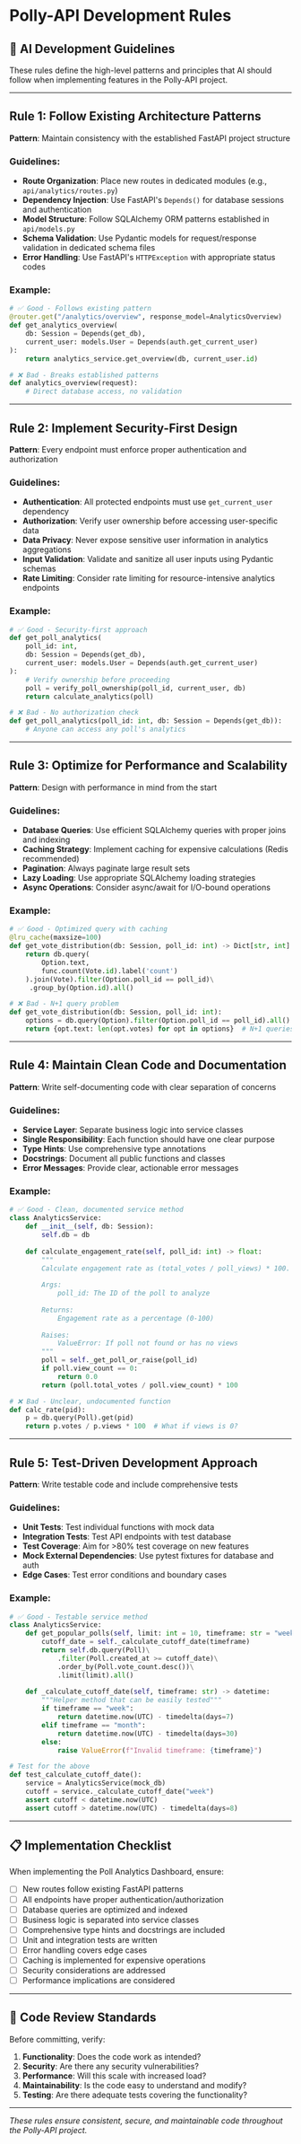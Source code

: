 # Polly-API Development Rules

## 🎯 AI Development Guidelines

These rules define the high-level patterns and principles that AI should follow when implementing features in the Polly-API project.

---

## Rule 1: Follow Existing Architecture Patterns

**Pattern**: Maintain consistency with the established FastAPI project structure

### Guidelines:
- **Route Organization**: Place new routes in dedicated modules (e.g., `api/analytics/routes.py`)
- **Dependency Injection**: Use FastAPI's `Depends()` for database sessions and authentication
- **Model Structure**: Follow SQLAlchemy ORM patterns established in `api/models.py`
- **Schema Validation**: Use Pydantic models for request/response validation in dedicated schema files
- **Error Handling**: Use FastAPI's `HTTPException` with appropriate status codes

### Example:
```python
# ✅ Good - Follows existing pattern
@router.get("/analytics/overview", response_model=AnalyticsOverview)
def get_analytics_overview(
    db: Session = Depends(get_db),
    current_user: models.User = Depends(auth.get_current_user)
):
    return analytics_service.get_overview(db, current_user.id)

# ❌ Bad - Breaks established patterns
def analytics_overview(request):
    # Direct database access, no validation
```

---

## Rule 2: Implement Security-First Design

**Pattern**: Every endpoint must enforce proper authentication and authorization

### Guidelines:
- **Authentication**: All protected endpoints must use `get_current_user` dependency
- **Authorization**: Verify user ownership before accessing user-specific data
- **Data Privacy**: Never expose sensitive user information in analytics aggregations
- **Input Validation**: Validate and sanitize all user inputs using Pydantic schemas
- **Rate Limiting**: Consider rate limiting for resource-intensive analytics endpoints

### Example:
```python
# ✅ Good - Security-first approach
def get_poll_analytics(
    poll_id: int,
    db: Session = Depends(get_db),
    current_user: models.User = Depends(auth.get_current_user)
):
    # Verify ownership before proceeding
    poll = verify_poll_ownership(poll_id, current_user, db)
    return calculate_analytics(poll)

# ❌ Bad - No authorization check
def get_poll_analytics(poll_id: int, db: Session = Depends(get_db)):
    # Anyone can access any poll's analytics
```

---

## Rule 3: Optimize for Performance and Scalability

**Pattern**: Design with performance in mind from the start

### Guidelines:
- **Database Queries**: Use efficient SQLAlchemy queries with proper joins and indexing
- **Caching Strategy**: Implement caching for expensive calculations (Redis recommended)
- **Pagination**: Always paginate large result sets
- **Lazy Loading**: Use appropriate SQLAlchemy loading strategies
- **Async Operations**: Consider async/await for I/O-bound operations

### Example:
```python
# ✅ Good - Optimized query with caching
@lru_cache(maxsize=100)
def get_vote_distribution(db: Session, poll_id: int) -> Dict[str, int]:
    return db.query(
        Option.text,
        func.count(Vote.id).label('count')
    ).join(Vote).filter(Option.poll_id == poll_id)\
     .group_by(Option.id).all()

# ❌ Bad - N+1 query problem
def get_vote_distribution(db: Session, poll_id: int):
    options = db.query(Option).filter(Option.poll_id == poll_id).all()
    return {opt.text: len(opt.votes) for opt in options}  # N+1 queries
```

---

## Rule 4: Maintain Clean Code and Documentation

**Pattern**: Write self-documenting code with clear separation of concerns

### Guidelines:
- **Service Layer**: Separate business logic into service classes
- **Single Responsibility**: Each function should have one clear purpose
- **Type Hints**: Use comprehensive type annotations
- **Docstrings**: Document all public functions and classes
- **Error Messages**: Provide clear, actionable error messages

### Example:
```python
# ✅ Good - Clean, documented service method
class AnalyticsService:
    def __init__(self, db: Session):
        self.db = db
    
    def calculate_engagement_rate(self, poll_id: int) -> float:
        """
        Calculate engagement rate as (total_votes / poll_views) * 100.
        
        Args:
            poll_id: The ID of the poll to analyze
            
        Returns:
            Engagement rate as a percentage (0-100)
            
        Raises:
            ValueError: If poll not found or has no views
        """
        poll = self._get_poll_or_raise(poll_id)
        if poll.view_count == 0:
            return 0.0
        return (poll.total_votes / poll.view_count) * 100

# ❌ Bad - Unclear, undocumented function
def calc_rate(pid):
    p = db.query(Poll).get(pid)
    return p.votes / p.views * 100  # What if views is 0?
```

---

## Rule 5: Test-Driven Development Approach

**Pattern**: Write testable code and include comprehensive tests

### Guidelines:
- **Unit Tests**: Test individual functions with mock data
- **Integration Tests**: Test API endpoints with test database
- **Test Coverage**: Aim for >80% test coverage on new features
- **Mock External Dependencies**: Use pytest fixtures for database and auth
- **Edge Cases**: Test error conditions and boundary cases

### Example:
```python
# ✅ Good - Testable service method
class AnalyticsService:
    def get_popular_polls(self, limit: int = 10, timeframe: str = "week") -> List[Poll]:
        cutoff_date = self._calculate_cutoff_date(timeframe)
        return self.db.query(Poll)\
            .filter(Poll.created_at >= cutoff_date)\
            .order_by(Poll.vote_count.desc())\
            .limit(limit).all()
    
    def _calculate_cutoff_date(self, timeframe: str) -> datetime:
        """Helper method that can be easily tested"""
        if timeframe == "week":
            return datetime.now(UTC) - timedelta(days=7)
        elif timeframe == "month":
            return datetime.now(UTC) - timedelta(days=30)
        else:
            raise ValueError(f"Invalid timeframe: {timeframe}")

# Test for the above
def test_calculate_cutoff_date():
    service = AnalyticsService(mock_db)
    cutoff = service._calculate_cutoff_date("week")
    assert cutoff < datetime.now(UTC)
    assert cutoff > datetime.now(UTC) - timedelta(days=8)
```

---

## 📋 Implementation Checklist

When implementing the Poll Analytics Dashboard, ensure:

- [ ] New routes follow existing FastAPI patterns
- [ ] All endpoints have proper authentication/authorization
- [ ] Database queries are optimized and indexed
- [ ] Business logic is separated into service classes
- [ ] Comprehensive type hints and docstrings are included
- [ ] Unit and integration tests are written
- [ ] Error handling covers edge cases
- [ ] Caching is implemented for expensive operations
- [ ] Security considerations are addressed
- [ ] Performance implications are considered

---

## 🔄 Code Review Standards

Before committing, verify:

1. **Functionality**: Does the code work as intended?
2. **Security**: Are there any security vulnerabilities?
3. **Performance**: Will this scale with increased load?
4. **Maintainability**: Is the code easy to understand and modify?
5. **Testing**: Are there adequate tests covering the functionality?

---

*These rules ensure consistent, secure, and maintainable code throughout the Polly-API project.*